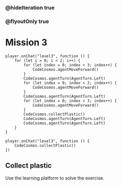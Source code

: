 ### @hideIteration true
### @flyoutOnly true
# Mission 3

```blocks
player.onChat("level3", function () {
    for (let i = 0; i < 2; i++) {
        for (let index = 0; index < 3; index++) {
            CodeCosmos.agentMoveForward()
        }
        CodeCosmos.agentTurn(AgentTurn.Left)
        for (let index = 0; index < 2; index++) {
            CodeCosmos.agentMoveForward()
        }
        CodeCosmos.agentTurn(AgentTurn.Left)
        for (let index = 0; index < 3; index++) {
            CodeCosmos.agentMoveForward()
        }
        CodeCosmos.collectPlastic()
        CodeCosmos.agentTurn(AgentTurn.Left)
        CodeCosmos.agentTurn(AgentTurn.Left)
    }
}
```

```template
player.onChat("level3", function () {
    CodeCosmos.collectPlastic()
})
```
## Collect plastic
Use the learning platform to solve the exercise.